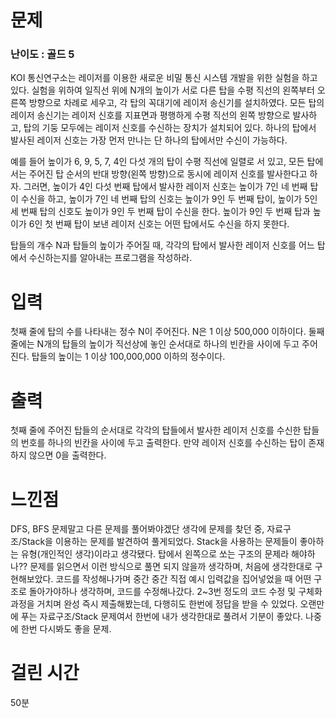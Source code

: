 # 문제

### 난이도 : 골드 5

KOI 통신연구소는 레이저를 이용한 새로운 비밀 통신 시스템 개발을 위한 실험을 하고 있다. 실험을 위하여 일직선 위에 N개의 높이가 서로 다른 탑을 수평 직선의 왼쪽부터 오른쪽 방향으로 차례로 세우고, 각 탑의 꼭대기에 레이저 송신기를 설치하였다. 모든 탑의 레이저 송신기는 레이저 신호를 지표면과 평행하게 수평 직선의 왼쪽 방향으로 발사하고, 탑의 기둥 모두에는 레이저 신호를 수신하는 장치가 설치되어 있다. 하나의 탑에서 발사된 레이저 신호는 가장 먼저 만나는 단 하나의 탑에서만 수신이 가능하다.

예를 들어 높이가 6, 9, 5, 7, 4인 다섯 개의 탑이 수평 직선에 일렬로 서 있고, 모든 탑에서는 주어진 탑 순서의 반대 방향(왼쪽 방향)으로 동시에 레이저 신호를 발사한다고 하자. 그러면, 높이가 4인 다섯 번째 탑에서 발사한 레이저 신호는 높이가 7인 네 번째 탑이 수신을 하고, 높이가 7인 네 번째 탑의 신호는 높이가 9인 두 번째 탑이, 높이가 5인 세 번째 탑의 신호도 높이가 9인 두 번째 탑이 수신을 한다. 높이가 9인 두 번째 탑과 높이가 6인 첫 번째 탑이 보낸 레이저 신호는 어떤 탑에서도 수신을 하지 못한다.

탑들의 개수 N과 탑들의 높이가 주어질 때, 각각의 탑에서 발사한 레이저 신호를 어느 탑에서 수신하는지를 알아내는 프로그램을 작성하라.

# 입력

첫째 줄에 탑의 수를 나타내는 정수 N이 주어진다. N은 1 이상 500,000 이하이다. 둘째 줄에는 N개의 탑들의 높이가 직선상에 놓인 순서대로 하나의 빈칸을 사이에 두고 주어진다. 탑들의 높이는 1 이상 100,000,000 이하의 정수이다.

# 출력

첫째 줄에 주어진 탑들의 순서대로 각각의 탑들에서 발사한 레이저 신호를 수신한 탑들의 번호를 하나의 빈칸을 사이에 두고 출력한다. 만약 레이저 신호를 수신하는 탑이 존재하지 않으면 0을 출력한다.

# 느낀점

DFS, BFS 문제말고 다른 문제를 풀어봐야겠단 생각에 문제를 찾던 중, 자료구조/Stack을 이용하는 문제를 발견하여 풀게되었다.
Stack을 사용하는 문제들이 좋아하는 유형(개인적인 생각)이라고 생각됐다. 탑에서 왼쪽으로 쏘는 구조의 문제라 해야하나??
문제를 읽으면서 이런 방식으로 풀면 되지 않을까 생각하며, 처음에 생각한대로 구현해보았다.
코드를 작성해나가며 중간 중간 직접 예시 입력값을 집어넣었을 때 어떤 구조로 돌아가야하나 생각하며, 코드를 수정해나갔다.
2~3번 정도의 코드 수정 및 구체화 과정을 거치며 완성 즉시 제출해봤는데, 다행히도 한번에 정답을 받을 수 있었다.
오랜만에 푸는 자료구조/Stack 문제여서 한번에 내가 생각한대로 풀려서 기분이 좋았다. 나중에 한번 다시봐도 좋을 문제.

# 걸린 시간

50분
